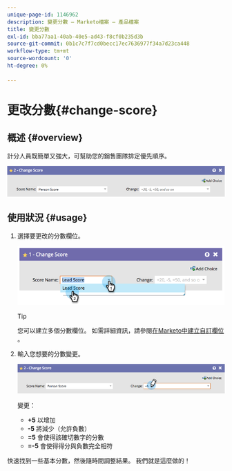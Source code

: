 ```yaml
---
unique-page-id: 1146962
description: 變更分數 — Marketo檔案 — 產品檔案
title: 變更分數
exl-id: bba77aa1-40ab-40e5-ad43-f8cf0b235d3b
source-git-commit: 0b1c7c7f7cd0becc17ec7636977f34a7d23ca448
workflow-type: tm+mt
source-wordcount: '0'
ht-degree: 0%

---
```


# 更改分數{#change-score}

## 概述 {#overview}

計分人員既簡單又強大，可幫助您的銷售團隊排定優先順序。

![](assets/flowstep-changescore.png)

## 使用狀況 {#usage}

1. 選擇要更改的分數欄位。

   ![](assets/image2014-9-22-11-3a7-3a31.png)

   >[!TIP]
   >
   >您可以建立多個分數欄位。 如需詳細資訊，請參閱[在Marketo中建立自訂欄位](/help/marketo/product-docs/administration/field-management/create-a-custom-field-in-marketo.md) 。

1. 輸入您想要的分數變更。

   ![](assets/flowstep-changescoretype.png)

   變更：

   * **+5** 以增加
   * **-5** 將減少（允許負數）
   * **=5** 會使得該確切數字的分數
   * **=-5** 會使得得分與負數完全相符

快速找到一些基本分數，然後隨時間調整結果。 我們就是這麼做的！
